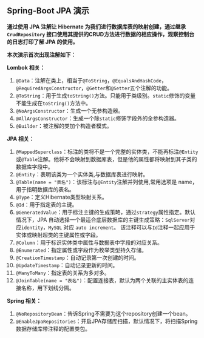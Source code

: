 ## Spring-Boot  JPA  演示

**通过使用 JPA 注解让 Hibernate 为我们进行数据库表的映射创建，通过继承 `CrudRepository` 接口使用其提供的CRUD方法进行数据的相应操作，观察控制台的日志打印了解 JPA 的使用。**

**本次演示首次出现注解如下：**

**Lombok 相关：**

1. `@Data`：注解在类上，相当于`@ToString`，`@EqualsAndHashCode`， `@RequiredArgsConstructor`，`@Getter`和`@Setter`五个注解的功能。
2. `@ToString`：用于生成`toString()`方法。只能用于类级别。`static`修饰的变量不能生成在`toString()`方法中。
3. `@NoArgsConstructor`：生成一个无参构造器。
4. `@AllArgsConstructor`：生成一个除`static`修饰字段外的全参构造器。
5. `@Builder`：被注解的类加个构造者模式。

**JPA 相关：**

1. `@MappedSuperclass`：标注的类将不是一个完整的实体类，不能再标注`@Entity`或`@Table`注解。他将不会映射到数据库表，但是他的属性都将映射到其子类的数据库字段中。
2. `@Entity`：表明该类为一个实体类,与数据库表进行映射。
3. `@Table(name = "表名")`：该标注与`@Entity`注解并列使用,常用选项是 name，用于指明数据库的表名。
4. `@Type`：定义Hibernate类型映射关系。
5. `@Id`：用于指定表的主键。
6. `@GeneratedValue`：用于标注主键的生成策略，通过`strategy`属性指定。默认情况下，JPA 自动选择一个最适合底层数据库的主键生成策略：`SqlServer`对应`identity`，`MySQL` 对应 `auto increment`。 该注释可以与`Id`注释一起应用于实体或映射超类的主键属性或字段。
7. `@Column`：用于标识实体类中属性与数据表中字段的对应关系。
8. `@Enumerated`：指定属性或字段作为枚举类型持久存储。
9. `@CreationTimestamp`：自动记录第一次创建的时间。
10. `@UpdateTimestamp`：自动记录更新的时间。
11. `@ManyToMany`：指定表的关系为多对多。
12. `@JoinTable(name = "表名")`：配置连接表，默认为两个关联的主实体表的连接名称，用下划线分隔。

**Spring 相关：**

1. `@NoRepositoryBean`：告诉Spring不需要为这个repository创建一个bean。
2. `@EnableJpaRepositories`：开启JPA存储库扫描，默认情况下，将扫描Spring数据存储库带注释的配置类包。

